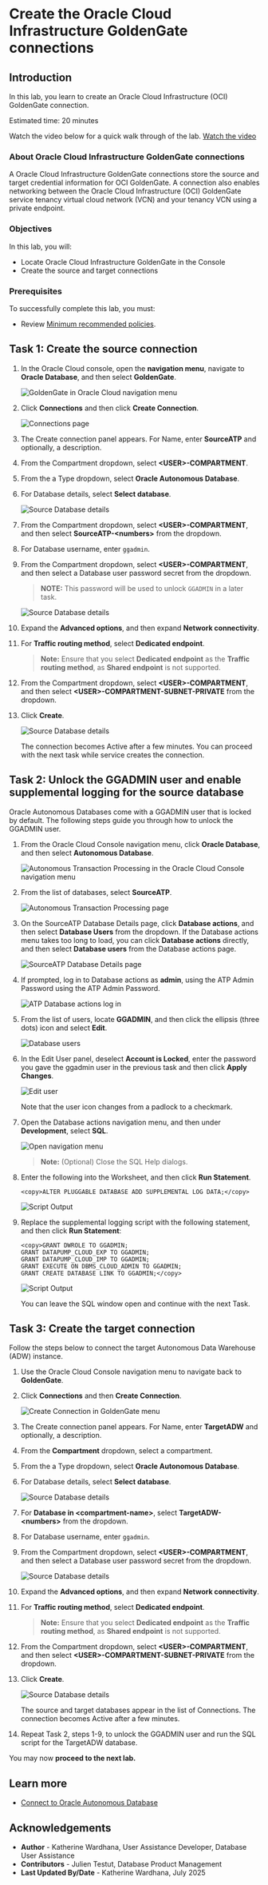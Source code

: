 # Create the Oracle Cloud Infrastructure GoldenGate connections

## Introduction

In this lab, you learn to create an Oracle Cloud Infrastructure (OCI) GoldenGate connection.

Estimated time: 20 minutes

Watch the video below for a quick walk through of the lab.
[Watch the video](videohub:1_hz7gsiin)

### About Oracle Cloud Infrastructure GoldenGate connections

A Oracle Cloud Infrastructure GoldenGate connections store the source and target credential information for OCI GoldenGate. A connection also enables networking between the Oracle Cloud Infrastructure (OCI) GoldenGate service tenancy virtual cloud network (VCN) and your tenancy VCN using a private endpoint.

### Objectives

In this lab, you will:
* Locate Oracle Cloud Infrastructure GoldenGate in the Console
* Create the source and target connections

### Prerequisites

To successfully complete this lab, you must:
* Review [Minimum recommended policies](https://docs.oracle.com/en/cloud/paas/goldengate-service/rmrrr/#GUID-3E101995-8630-4D58-93DF-0AE94041B031).

## Task 1: Create the source connection

1. In the Oracle Cloud console, open the **navigation menu**, navigate to **Oracle Database**, and then select **GoldenGate**.

    ![GoldenGate in Oracle Cloud navigation menu](https://oracle-livelabs.github.io/goldengate/ggs-common/create/images/database-goldengate.png " ")

2.  Click **Connections** and then click **Create Connection**.

    ![Connections page](https://oracle-livelabs.github.io/goldengate/ggs-common/create/images/02-03-create-connection.png " ")

3.  The Create connection panel appears. For Name, enter **SourceATP** and optionally, a description.

4.  From the Compartment dropdown, select **&lt;USER&gt;-COMPARTMENT**.

5.  From the a Type dropdown, select **Oracle Autonomous Database**.

6. For Database details, select **Select database**.

    ![Source Database details](https://oracle-livelabs.github.io/goldengate/ggs-common/create/images/02-06-create-connection-general-info.png)

7.  From the Compartment dropdown, select **&lt;USER&gt;-COMPARTMENT**, and then select **SourceATP-&lt;numbers&gt;** from the dropdown. 

8.  For Database username, enter `ggadmin`.

9.  From the Compartment dropdown, select **&lt;USER&gt;-COMPARTMENT**, and then select a Database user password secret from the dropdown.

    > **NOTE:** This password will be used to unlock `GGADMIN` in a later task.

    ![Source Database details](./images/01-09-create-connection-gg-details.png)

10. Expand the **Advanced options**, and then expand **Network connectivity**.

11. For **Traffic routing method**, select **Dedicated endpoint**.

    > **Note:** Ensure that you select **Dedicated endpoint** as the **Traffic routing method**, as **Shared endpoint** is not supported. 

12. From the Compartment dropdown, select **&lt;USER&gt;-COMPARTMENT**, and then select **&lt;USER&gt;-COMPARTMENT-SUBNET-PRIVATE** from the dropdown.

13. Click **Create**.

    ![Source Database details](./images/01-13-advanced-options.png)

    The connection becomes Active after a few minutes. You can proceed with the next task while service creates the connection.

## Task 2: Unlock the GGADMIN user and enable supplemental logging for the source database

Oracle Autonomous Databases come with a GGADMIN user that is locked by default. The following steps guide you through how to unlock the GGADMIN user.

1.  From the Oracle Cloud Console navigation menu, click **Oracle Database**, and then select **Autonomous Database**.

	![Autonomous Transaction Processing in the Oracle Cloud Console navigation menu](https://oracle-livelabs.github.io/goldengate/ggs-common/create/images/database-atp.png " ")

2.  From the list of databases, select **SourceATP**.

    ![Autonomous Transaction Processing page](https://oracle-livelabs.github.io/goldengate/ggs-common/create/images/03-02-sourceatp.png " ")

3.  On the SourceATP Database Details page, click **Database actions**, and then select **Database Users** from the dropdown. If the Database actions menu takes too long to load, you can click **Database actions** directly, and then select **Database users** from the Database actions page.

    ![SourceATP Database Details page](https://oracle-livelabs.github.io/goldengate/ggs-common/create/images/03-03-db-actions.png " ")

4.  If prompted, log in to Database actions as **admin**, using the ATP Admin Password using the ATP Admin Password.

    ![ATP Database actions log in](https://oracle-livelabs.github.io/goldengate/ggs-common/create/images/03-04-login.png " ")

5.  From the list of users, locate **GGADMIN**, and then click the ellipsis (three dots) icon and select **Edit**.

    ![Database users](https://oracle-livelabs.github.io/goldengate/ggs-common/create/images/03-05-ggadmin.png " ")

6.  In the Edit User panel, deselect **Account is Locked**, enter the password you gave the ggadmin user in the previous task and then click **Apply Changes**.

    ![Edit user](https://oracle-livelabs.github.io/goldengate/ggs-common/create/images/03-06-ggadmin-edit-user.png " ")

    Note that the user icon changes from a padlock to a checkmark.

7.  Open the Database actions navigation menu, and then under **Development**, select **SQL**.

    ![Open navigation menu](https://oracle-livelabs.github.io/goldengate/ggs-common/create/images/03-07-sql.png " ")

    > **Note:**  (Optional) Close the SQL Help dialogs. 

8.  Enter the following into the Worksheet, and then click **Run Statement**.

    ```
    <copy>ALTER PLUGGABLE DATABASE ADD SUPPLEMENTAL LOG DATA;</copy>
    ```

    ![Script Output](https://oracle-livelabs.github.io/goldengate/ggs-common/create/images/03-08-sql-script-return.png " ")

9.  Replace the supplemental logging script with the following statement, and then click **Run Statement**:

    ```
    <copy>GRANT DWROLE TO GGADMIN;
    GRANT DATAPUMP_CLOUD_EXP TO GGADMIN;
    GRANT DATAPUMP_CLOUD_IMP TO GGADMIN;
    GRANT EXECUTE ON DBMS_CLOUD_ADMIN TO GGADMIN;
    GRANT CREATE DATABASE LINK TO GGADMIN;</copy>
    ```

    ![Script Output](./images/02-08-sql-script.png " ")

    You can leave the SQL window open and continue with the next Task.

## Task 3: Create the target connection

Follow the steps below to connect the target Autonomous Data Warehouse \(ADW\) instance.

1.  Use the Oracle Cloud Console navigation menu to navigate back to **GoldenGate**.

2.  Click **Connections** and then **Create Connection**.

    ![Create Connection in GoldenGate menu](https://oracle-livelabs.github.io/goldengate/ggs-common/create/images/04-02-connections.png " ")

3.  The Create connection panel appears. For Name, enter **TargetADW** and optionally, a description.

4.  From the **Compartment** dropdown, select a compartment.

5.  From the a Type dropdown, select **Oracle Autonomous Database**.

6.  For Database details, select **Select database**.

    ![Source Database details](https://oracle-livelabs.github.io/goldengate/ggs-common/create/images/04-06-create-connec-general-info.png " ")

7. For **Database in &lt;compartment-name&gt;**, select **TargetADW-&lt;numbers&gt;** from the dropdown. 

8. For Database username, enter `ggadmin`.

9. From the Compartment dropdown, select **&lt;USER&gt;-COMPARTMENT**, and then select a Database user password secret from the dropdown.

    ![Source Database details](./images/03-09-create-connection-gg-details.png)

10. Expand the **Advanced options**, and then expand **Network connectivity**.

11. For **Traffic routing method**, select **Dedicated endpoint**.

    > **Note:** Ensure that you select **Dedicated endpoint** as the **Traffic routing method**, as **Shared endpoint** is not supported. 

12. From the Compartment dropdown, select **&lt;USER&gt;-COMPARTMENT**, and then select **&lt;USER&gt;-COMPARTMENT-SUBNET-PRIVATE** from the dropdown.

13. Click **Create**.

    ![Source Database details](./images/01-13-advanced-options.png)

    The source and target databases appear in the list of Connections. The connection becomes Active after a few minutes.

14. Repeat Task 2, steps 1-9, to unlock the GGADMIN user and run the SQL script for the TargetADW database.

You may now **proceed to the next lab.**

## Learn more

* [Connect to Oracle Autonomous Database](https://docs.oracle.com/en/cloud/paas/goldengate-service/tqrlh/)

## Acknowledgements
* **Author** - Katherine Wardhana, User Assistance Developer, Database User Assistance
* **Contributors** -  Julien Testut, Database Product Management
* **Last Updated By/Date** - Katherine Wardhana, July 2025